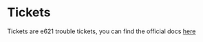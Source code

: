# Tickets

Tickets are e621 trouble tickets, you can find the official docs [here](https://e621.net/help/show/api#tickets)
